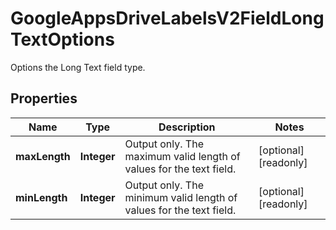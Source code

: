 

# GoogleAppsDriveLabelsV2FieldLongTextOptions

Options the Long Text field type.

## Properties

| Name | Type | Description | Notes |
|------------ | ------------- | ------------- | -------------|
|**maxLength** | **Integer** | Output only. The maximum valid length of values for the text field. |  [optional] [readonly] |
|**minLength** | **Integer** | Output only. The minimum valid length of values for the text field. |  [optional] [readonly] |



